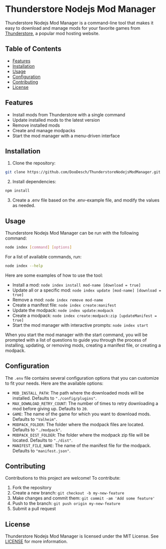 # Thunderstore Nodejs Mod Manager

Thunderstore Nodejs Mod Manager is a command-line tool that makes it easy to download and manage mods for your favorite games from [Thunderstore](https://thunderstore.io), a popular mod hosting website.

## Table of Contents

- [Features](#features)
- [Installation](#installation)
- [Usage](#usage)
- [Configuration](#configuration)
- [Contributing](#contributing)
- [License](#license)

## Features

- Install mods from Thunderstore with a single command
- Update installed mods to the latest version
- Remove installed mods
- Create and manage modpacks
- Start the mod manager with a menu-driven interface

## Installation

1. Clone the repository:

```sh
git clone https://github.com/DooDesch/ThunderstoreNodejsModManager.git
```

2. Install dependencies:

```sh
npm install
```

3. Create a .env file based on the .env-example file, and modify the values as needed.

## Usage

Thunderstore Nodejs Mod Manager can be run with the following command:

```sh
node index [command] [options]
```

For a list of available commands, run:

```sh
node index --help
```

Here are some examples of how to use the tool:

- Install a mod: `node index install mod-name [download = true]`
- Update all or a specific mod: `node index update [mod-name] [download = true]`
- Remove a mod: `node index remove mod-name`
- Create a manifest file: `node index create:manifest`
- Update the modpack: `node index update:modpack`
- Create a modpack: `node index create:modpack:zip [updateManifest = true]`
- Start the mod manager with interactive prompts: `node index start`

When you start the mod manager with the start command, you will be prompted with a list of questions to guide you through the process of installing, updating, or removing mods, creating a manifest file, or creating a modpack.

## Configuration

The `.env` file contains several configuration options that you can customize to fit your needs. Here are the available options:

- `MOD_INSTALL_PATH`: The path where the downloaded mods will be installed. Defaults to `"./config/plugins"`.
- `MAX_DOWNLOAD_RETRY_COUNT`: The number of times to retry downloading a mod before giving up. Defaults to `20`.
- `GAME`: The name of the game for which you want to download mods. Defaults to `"Valheim"`.
- `MODPACK_FOLDER`: The folder where the modpack files are located. Defaults to `"./modpack"`.
- `MODPACK_DIST_FOLDER`: The folder where the modpack zip file will be located. Defaults to `"./dist"`.
- `MANIFEST_FILE_NAME`: The name of the manifest file for the modpack. Defaults to `"manifest.json"`.

## Contributing

Contributions to this project are welcome! To contribute:

1. Fork the repository
2. Create a new branch: `git checkout -b my-new-feature`
3. Make changes and commit them: `git commit -am 'Add some feature'`
4. Push to the branch: `git push origin my-new-feature`
5. Submit a pull request

## License

Thunderstore Nodejs Mod Manager is licensed under the MIT License. See [LICENSE](LICENSE) for more information.